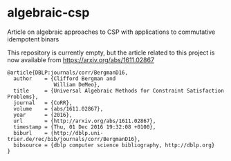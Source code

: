 # algebraic-csp
Article on algebraic approaches to CSP with applications to commutative idempotent binars

This repository is currently empty, but the article related to this project is now available from https://arxiv.org/abs/1611.02867

    @article{DBLP:journals/corr/BergmanD16,
      author    = {Clifford Bergman and
                   William DeMeo},
      title     = {Universal Algebraic Methods for Constraint Satisfaction Problems},
      journal   = {CoRR},
      volume    = {abs/1611.02867},
      year      = {2016},
      url       = {http://arxiv.org/abs/1611.02867},
      timestamp = {Thu, 01 Dec 2016 19:32:08 +0100},
      biburl    = {http://dblp.uni-trier.de/rec/bib/journals/corr/BergmanD16},
      bibsource = {dblp computer science bibliography, http://dblp.org}
    }
